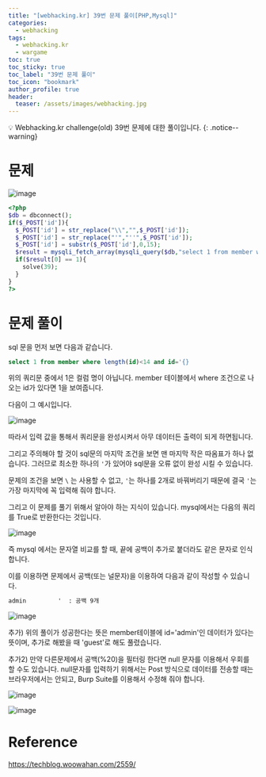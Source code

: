 ```yaml
---
title: "[webhacking.kr] 39번 문제 풀이[PHP,Mysql]"
categories:
  - webhacking
tags:
  - webhacking.kr
  - wargame
toc: true
toc_sticky: true
toc_label: "39번 문제 풀이"
toc_icon: "bookmark"
author_profile: true
header:
  teaser: /assets/images/webhacking.jpg
---
```


💡 Webhacking.kr challenge(old) 39번 문제에 대한 풀이입니다.
{: .notice--warning}

# 문제
  ![image](https://user-images.githubusercontent.com/33647663/152682841-bff24725-50cc-482a-a0d3-49d7d482acdb.png)

  ```php
<?php
  $db = dbconnect();
  if($_POST['id']){
    $_POST['id'] = str_replace("\\","",$_POST['id']);
    $_POST['id'] = str_replace("'","''",$_POST['id']);
    $_POST['id'] = substr($_POST['id'],0,15);
    $result = mysqli_fetch_array(mysqli_query($db,"select 1 from member where length(id)<14 and id='{$_POST['id']}"));
    if($result[0] == 1){
      solve(39);
    }
  }
?>
  ```

# 문제 풀이
  sql 문을 먼저 보면 다음과 같습니다.
  ```sql
  select 1 from member where length(id)<14 and id='{}
  ```

  위의 쿼리문 중에서 1은 컬럼 명이 아닙니다. member 테이블에서 where 조건으로 나오는 id가 있다면 1을 보여줍니다. 

  다음이 그 예시입니다.

  ![image](https://user-images.githubusercontent.com/33647663/152683040-a4a283a0-23cd-4b83-ac5d-3905bce70498.png)

  따라서 입력 값을 통해서 쿼리문을 완성시켜서 아무 데이터든 출력이 되게 하면됩니다.

  그리고 주의해야 할 것이 sql문의 마지막 조건을 보면 맨 마지막 작은 따옴표가 하나 없습니다. 그러므로 최소한 하나의 ```'```가 있어야 sql문을 오류 없이 완성 시킬 수 있습니다. 

  문제의 조건을 보면 ```\``` 는 사용할 수 없고, ```'```는 하나를 2개로 바꿔버리기 때문에 결국 ```'```는 가장 마지막에 꼭 입력해 줘야 합니다.

  그리고 이 문제를 풀기 위해서 알아야 하는 지식이 있습니다. mysql에서는 다음의 쿼리를 True로 반환한다는 것입니다.

  ![image](https://user-images.githubusercontent.com/33647663/152683234-684a0c38-2d8c-4b82-88f3-7240463db2ba.png)

  즉 mysql 에서는 문자열 비교를 할 때, 끝에 공백이 추가로 붙더라도 같은 문자로 인식합니다.

  이를 이용하면 문제에서 공백(또는 널문자)을 이용하여 다음과 같이 작성할 수 있습니다.

  ```md
  admin         '  : 공백 9개
  ```

  ![image](https://user-images.githubusercontent.com/33647663/152683352-c3e8140e-57f6-4434-88dc-0f6151fa6756.png)

  추가) 위의 풀이가 성공한다는 뜻은 member테이블에 id='admin'인 데이터가 있다는 뜻이며, 추가로 해봤을 때 'guest'로 해도 풀렸습니다.

  추가2) 만약 다른문제에서 공백(%20)을 필터링 한다면 null 문자를 이용해서 우회를 할 수도 있습니다. null문자를 입력하기 위해서는 Post 방식으로 데이터를 전송할 때는 브라우저에서는 안되고, Burp Suite를 이용해서 수정해 줘야 합니다.

  ![image](https://user-images.githubusercontent.com/33647663/152683497-8202dacd-5cce-464b-9842-4d66de4715fb.png)

  ![image](https://user-images.githubusercontent.com/33647663/152683510-a298c73a-8946-491f-9d16-f07f8ee884a9.png)

# Reference
  https://techblog.woowahan.com/2559/
